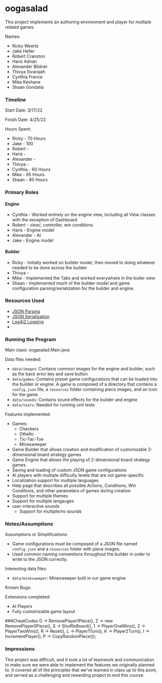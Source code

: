 oogasalad
====

This project implements an authoring environment and player for multiple related games.

Names:

* Ricky Weerts
* Jake Heller
* Robert Cranston
* Haris Adnan
* Alexander Bildner
* Thivya Sivarajah
* Cynthia France
* Mike Keohane
* Shaan Gondalia


### Timeline

Start Date: 3/17/22

Finish Date: 4/25/22

Hours Spent:

* Ricky - 70 Hours
* Jake - 100
* Robert -
* Haris -
* Alexander -
* Thivya -
* Cynthia - 60 Hours
* Mike - 65 Hours
* Shaan - 80 Hours

### Primary Roles

#### Engine
* Cynthia - Worked entirely on the engine view, including all View classes with the exception of Dashboard
* Robert - view/, controller, win conditions
* Haris - Engine model
* Alexander - AI
* Jake - Engine model


#### Builder

* Ricky - Initially worked on builder model, then moved to doing whatever needed to be done across the builder
* Thivya -
* Mike - Implemented the Tabs and worked everywhere in the builer view
* Shaan - Implemented much of the builder model and game configuration parsing/serialization for the builder and engine.


### Resources Used

* [JSON Parsing](https://kodejava.org/how-do-i-read-json-file-using-json-java-org-json-library/)
* [JSON Serialization](https://www.baeldung.com/java-org-json)
* [Log4j2 Logging](https://www.baeldung.com/java-system-out-println-vs-loggers)
* 


### Running the Program

Main class: oogasalad.Main.java

Data files needed: 

* `data/images`: Contains common images for the engine and builder, such as the back error key and save button
* `data/games`: Contains preset game configurations that can be loaded into the builder or engine. A game is composed of a directory that contains a `config.json` file, a `resources` folder containing piece images, and an icon for the game.
* `data/sounds`: Contains sound effects for the builder and engine
* `data/tests`: Needed for running unit tests

Features implemented:

* Games:
  * Checkers
  * Othello
  * Tic-Tac-Toe
  * Minesweeper
* Game Builder that allows creation and modification of customizable 2-dimensional board strategy games
* Game Engine that allows the playing of 2-dimensional board strategy games
* Saving and loading of custom JSON game configurations
* AI players with multiple difficulty levels that are not game-specific
* Localization support for multiple languages
* Help page that describes all possible Actions, Conditions, Win Conditions, and other parameters of games during creation
* Support for multiple themes
* Support for multiple langauges
* user-interactive sounds
  * Support for multiple/no sounds


### Notes/Assumptions

Assumptions or Simplifications:

* Game configurations must be composed of a JSON file named `config.json` and a `resources` folder with piece images.
* Used common naming conventions throughout the builder in order to write to the JSON correctly.

Interesting data files:

* `data/minesweeper`: Minesweeper built in our game engine

Known Bugs:

Extensions completed:
* AI Players
* Fully customizable game layout

###CheatCodes
O -> RemovePlayer1Piece(),
Z -> new RemovePlayer0Piece(),
S -> ShuffleBoard(),
1 -> PlayerOneWins(),
2 -> PlayerTwoWins(),
R -> Reset(),
L -> Player1Turn(),
K -> Player2Turn(),
I -> IncrementPlayer(),
P -> CopyRandomPiece());
### Impressions

This project was difficult, and it took a lot of teamwork and communication to make sure we were able to 
implement the features we originally planned to. It covered all of the principles that we've learned
in class up to this point, and served as a challenging and rewarding project to end this course.
